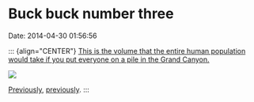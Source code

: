 Buck buck number three
======================

Date: 2014-04-30 01:56:56

::: {align="CENTER"}
[This is the volume that the entire human population would take if you
put everyone on a pile in the Grand
Canyon.](http://sploid.gizmodo.com/if-you-put-every-living-human-on-a-pile-it-would-only-1569188500)

[![](http://www.jwz.org/images/s9y2eb8pfruhnmr6jivc.gif)](http://sploid.gizmodo.com/if-you-put-every-living-human-on-a-pile-it-would-only-1569188500)

[Previously](http://www.jwz.org/blog/2003/10/one-steamer-trunk-full-of-cash-please/),
[previously](http://www.jwz.org/blog/2002/12/thats-a-lot-of-pennies/).
:::

